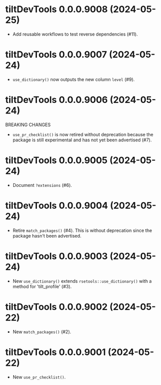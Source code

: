 <!-- NEWS.md is maintained by https://cynkra.github.io/fledge, do not edit -->

# tiltDevTools 0.0.0.9008 (2024-05-25)

* Add reusable workflows to test reverse dependencies (#11).

# tiltDevTools 0.0.0.9007 (2024-05-24)

* `use_dictionary()` now outputs the new column `level` (#9).

# tiltDevTools 0.0.0.9006 (2024-05-24)

BREAKING CHANGES

* `use_pr_checklist()` is now retired without deprecation because the package is
still experimental and has not yet been advertised (#7).

# tiltDevTools 0.0.0.9005 (2024-05-24)

* Document `?extensions` (#6).

# tiltDevTools 0.0.0.9004 (2024-05-24)

* Retire `match_packages()` (#4). This is without deprecation since the package
hasn't been advertised.

# tiltDevTools 0.0.0.9003 (2024-05-24)

* New `use_dictionary()` extends `rsetools::use_dictionary()` with a method for
'tilt_profile' (#3).

# tiltDevTools 0.0.0.9002 (2024-05-22)

* New `match_packages()` (#2).

# tiltDevTools 0.0.0.9001 (2024-05-22)

* New `use_pr_checklist()`.
